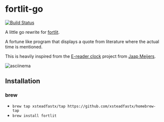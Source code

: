 # fortlit-go

[![Build Status](https://ci.xsfx.dev/api/badges/xsteadfastx/fortlit/status.svg)](https://ci.xsfx.dev/xsteadfastx/fortlit)

A little go rewrite for [fortlit](https://github.com/xsteadfastx/fortlit).

A fortune like program that displays a quote from literature where the actual time is mentioned.

This is heavily inspired from the [E-reader clock](https://www.instructables.com/id/Literary-Clock-Made-From-E-reader/) project from [Jaap Meijers](http://www.eerlijkemedia.nl/).

![asciinema](./README.gif)

## Installation

### brew

- `brew tap xsteadfastx/tap https://github.com/xsteadfastx/homebrew-tap`
- `brew install fortlit`
